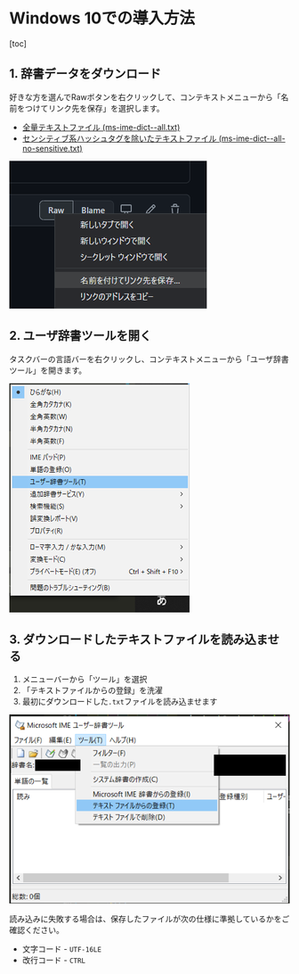 # Windows 10での導入方法

[toc]

## 1. 辞書データをダウンロード

好きな方を選んでRawボタンを右クリックして、コンテキストメニューから「名前をつけてリンク先を保存」を選択します。

- [全量テキストファイル (ms-ime-dict--all.txt)](./dictionary/win/ms-ime-dict--all.txt)
- [センシティブ系ハッシュタグを除いたテキストファイル (ms-ime-dict--all-no-sensitive.txt)](./dictionary/win/ms-ime-dict--all-no-sensitive.txt)

![](./docs/image/win-download.png)

## 2. ユーザ辞書ツールを開く

タスクバーの言語バーを右クリックし、コンテキストメニューから「ユーザ辞書ツール」を開きます。

![](./docs/image/win-imemenu.png)

## 3. ダウンロードしたテキストファイルを読み込ませる

1. メニューバーから「ツール」を選択
2. 「テキストファイルからの登録」を洗濯
3. 最初にダウンロードした`.txt`ファイルを読み込ませます

![](./docs/image/win-tool.png)

読み込みに失敗する場合は、保存したファイルが次の仕様に準拠しているかをご確認ください。

- 文字コード - `UTF-16LE`
- 改行コード - `CTRL`